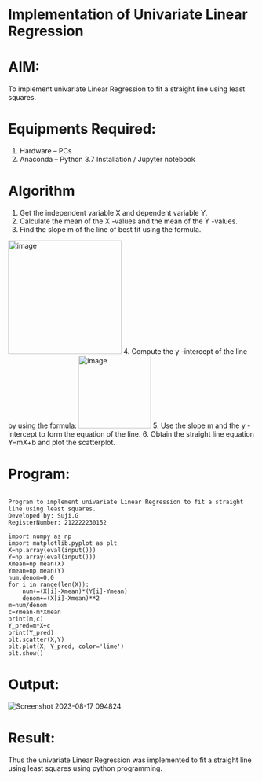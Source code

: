 # Implementation of Univariate Linear Regression

# AIM:
To implement univariate Linear Regression to fit a straight line using least squares.

# Equipments Required:
1. Hardware – PCs
2. Anaconda – Python 3.7 Installation / Jupyter notebook

# Algorithm
1. Get the independent variable X and dependent variable Y.
2. Calculate the mean of the X -values and the mean of the Y -values.
3. Find the slope m of the line of best fit using the formula. 
<img width="231" alt="image" src="https://user-images.githubusercontent.com/93026020/192078527-b3b5ee3e-992f-46c4-865b-3b7ce4ac54ad.png">
4. Compute the y -intercept of the line by using the formula:
<img width="148" alt="image" src="https://user-images.githubusercontent.com/93026020/192078545-79d70b90-7e9d-4b85-9f8b-9d7548a4c5a4.png">
5. Use the slope m and the y -intercept to form the equation of the line.
6. Obtain the straight line equation Y=mX+b and plot the scatterplot.

# Program:
```

Program to implement univariate Linear Regression to fit a straight line using least squares.
Developed by: Suji.G
RegisterNumber: 212222230152  

import numpy as np
import matplotlib.pyplot as plt
X=np.array(eval(input()))
Y=np.array(eval(input()))
Xmean=np.mean(X)
Ymean=np.mean(Y)
num,denom=0,0
for i in range(len(X)):
    num+=(X[i]-Xmean)*(Y[i]-Ymean)
    denom+=(X[i]-Xmean)**2
m=num/denom
c=Ymean-m*Xmean
print(m,c)
Y_pred=m*X+c
print(Y_pred)
plt.scatter(X,Y)
plt.plot(X, Y_pred, color='lime')
plt.show()
```

# Output:

![Screenshot 2023-08-17 094824](https://github.com/sujigunasekar/Find-the-best-fit-line-using-Least-Squares-Method/assets/119559822/f9ae875c-6968-4612-b4b2-f783d834bf2e)

# Result:
Thus the univariate Linear Regression was implemented to fit a straight line using least squares using python programming.
